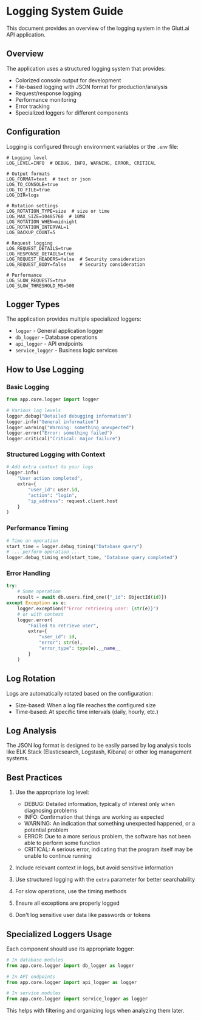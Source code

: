 # Logging System Guide

This document provides an overview of the logging system in the Glutt.ai API application.

## Overview

The application uses a structured logging system that provides:

- Colorized console output for development
- File-based logging with JSON format for production/analysis
- Request/response logging
- Performance monitoring
- Error tracking
- Specialized loggers for different components

## Configuration

Logging is configured through environment variables or the `.env` file:

```
# Logging level
LOG_LEVEL=INFO  # DEBUG, INFO, WARNING, ERROR, CRITICAL

# Output formats
LOG_FORMAT=text  # text or json
LOG_TO_CONSOLE=true
LOG_TO_FILE=true
LOG_DIR=logs

# Rotation settings
LOG_ROTATION_TYPE=size  # size or time
LOG_MAX_SIZE=10485760  # 10MB
LOG_ROTATION_WHEN=midnight
LOG_ROTATION_INTERVAL=1
LOG_BACKUP_COUNT=5

# Request logging
LOG_REQUEST_DETAILS=true
LOG_RESPONSE_DETAILS=true
LOG_REQUEST_HEADERS=false  # Security consideration
LOG_REQUEST_BODY=false     # Security consideration

# Performance
LOG_SLOW_REQUESTS=true
LOG_SLOW_THRESHOLD_MS=500
```

## Logger Types

The application provides multiple specialized loggers:

- `logger` - General application logger
- `db_logger` - Database operations
- `api_logger` - API endpoints
- `service_logger` - Business logic services

## How to Use Logging

### Basic Logging

```python
from app.core.logger import logger

# Various log levels
logger.debug("Detailed debugging information")
logger.info("General information")
logger.warning("Warning: something unexpected")
logger.error("Error: something failed")
logger.critical("Critical: major failure")
```

### Structured Logging with Context

```python
# Add extra context to your logs
logger.info(
    "User action completed", 
    extra={
        "user_id": user.id,
        "action": "login",
        "ip_address": request.client.host
    }
)
```

### Performance Timing

```python
# Time an operation
start_time = logger.debug_timing("Database query")
# ... perform operation ...
logger.debug_timing_end(start_time, "Database query completed")
```

### Error Handling

```python
try:
    # Some operation
    result = await db.users.find_one({"_id": ObjectId(id)})
except Exception as e:
    logger.exception(f"Error retrieving user: {str(e)}")
    # or with context
    logger.error(
        "Failed to retrieve user",
        extra={
            "user_id": id,
            "error": str(e),
            "error_type": type(e).__name__
        }
    )
```

## Log Rotation

Logs are automatically rotated based on the configuration:

- Size-based: When a log file reaches the configured size
- Time-based: At specific time intervals (daily, hourly, etc.)

## Log Analysis

The JSON log format is designed to be easily parsed by log analysis tools like ELK Stack (Elasticsearch, Logstash, Kibana) or other log management systems.

## Best Practices

1. Use the appropriate log level:
   - DEBUG: Detailed information, typically of interest only when diagnosing problems
   - INFO: Confirmation that things are working as expected
   - WARNING: An indication that something unexpected happened, or a potential problem
   - ERROR: Due to a more serious problem, the software has not been able to perform some function
   - CRITICAL: A serious error, indicating that the program itself may be unable to continue running

2. Include relevant context in logs, but avoid sensitive information
3. Use structured logging with the `extra` parameter for better searchability
4. For slow operations, use the timing methods
5. Ensure all exceptions are properly logged
6. Don't log sensitive user data like passwords or tokens

## Specialized Loggers Usage

Each component should use its appropriate logger:

```python
# In database modules
from app.core.logger import db_logger as logger

# In API endpoints
from app.core.logger import api_logger as logger

# In service modules
from app.core.logger import service_logger as logger
```

This helps with filtering and organizing logs when analyzing them later.
